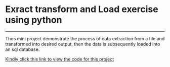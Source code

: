 # Exract transform and Load exercise using python
---
Thos mini project demonstrate the process of data extraction from a file and transformed into desired output, then the data is subsequently loaded into an sql database.

[Kindly click this link to view the code for this project](Project1/ETL_Project_Exercise.ipynb)
